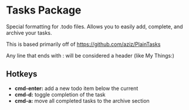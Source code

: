 # Tasks Package

Special formatting for .todo files. Allows you to easily add, complete,
and archive your tasks.

This is based primarily off of https://github.com/aziz/PlainTasks

Any line that ends with : will be considered a header (like My Things:)

## Hotkeys

* **cmd-enter:** add a new todo item below the current
* **cmd-d:** toggle completion of the task
* **cmd-a:** move all completed tasks to the archive section
